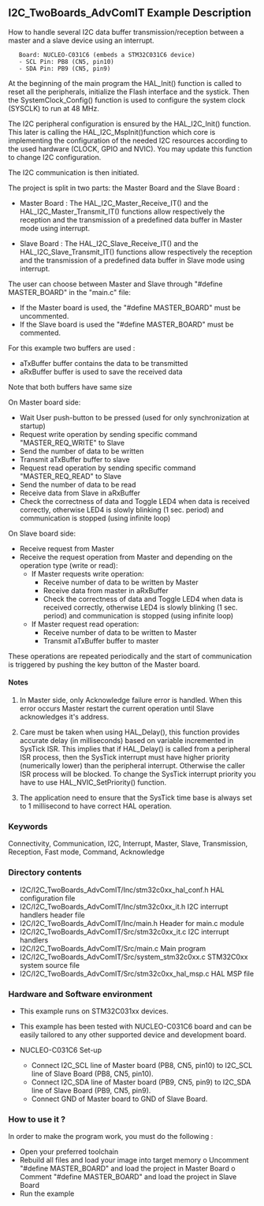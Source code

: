 ## <b>I2C_TwoBoards_AdvComIT Example Description</b> 

How to handle several I2C data buffer transmission/reception between
a master and a slave device using an interrupt.

       Board: NUCLEO-C031C6 (embeds a STM32C031C6 device)
       - SCL Pin: PB8 (CN5, pin10)
       - SDA Pin: PB9 (CN5, pin9)

At the beginning of the main program the HAL_Init() function is called to reset 
all the peripherals, initialize the Flash interface and the systick.
Then the SystemClock_Config() function is used to configure the system clock (SYSCLK) to run at 48 MHz.

The I2C peripheral configuration is ensured by the HAL_I2C_Init() function.
This later is calling the HAL_I2C_MspInit()function which core is implementing the configuration of the needed I2C resources according to the used hardware (CLOCK, 
GPIO and NVIC). You may update this function to change I2C configuration.

The I2C communication is then initiated.

The project is split in two parts: the Master Board and the Slave Board :

- Master Board :
  The HAL_I2C_Master_Receive_IT() and the HAL_I2C_Master_Transmit_IT() functions 
  allow respectively the reception and the transmission of a predefined data buffer
  in Master mode using interrupt.

- Slave Board :
  The HAL_I2C_Slave_Receive_IT() and the HAL_I2C_Slave_Transmit_IT() functions 
  allow respectively the reception and the transmission of a predefined data buffer
  in Slave mode using interrupt.

The user can choose between Master and Slave through "#define MASTER_BOARD"
in the "main.c" file:

- If the Master board is used, the "#define MASTER_BOARD" must be uncommented.
- If the Slave board is used the "#define MASTER_BOARD" must be commented.

For this example two buffers are used :

- aTxBuffer buffer contains the data to be transmitted 
- aRxBuffer buffer is used to save the received data

Note that both buffers have same size
                       
On Master board side:

 - Wait User push-button to be pressed (used for only synchronization at startup)
 - Request write operation by sending specific command "MASTER_REQ_WRITE" to Slave
 - Send the number of data to be written
 - Transmit aTxBuffer buffer to slave
 - Request read operation by sending specific command "MASTER_REQ_READ" to Slave
 - Send the number of data to be read
 - Receive data from Slave in aRxBuffer
 - Check the correctness of data and Toggle LED4 when data is received correctly,
   otherwise LED4 is slowly blinking (1 sec. period) and communication is stopped (using infinite loop)


On Slave board side:

 - Receive request from Master
 - Receive the request operation from Master and depending on the operation type (write or read):
   - If Master requests write operation:
      - Receive number of data to be written by Master
      - Receive data from master in aRxBuffer
      - Check the correctness of data and Toggle LED4 when data is received correctly,
        otherwise LED4 is slowly blinking (1 sec. period) and communication is stopped (using infinite loop)
   - If Master request read operation:
      - Receive number of data to be written to Master
      - Transmit aTxBuffer buffer to master
   
These operations are repeated periodically and the start of communication is triggered 
by pushing the key button of the Master board.

#### <b>Notes</b>

 1. In Master side, only Acknowledge failure error is handled. When this error
    occurs Master restart the current operation until Slave acknowledges it's
    address.

 2. Care must be taken when using HAL_Delay(), this function provides accurate delay (in milliseconds)
    based on variable incremented in SysTick ISR. This implies that if HAL_Delay() is called from
    a peripheral ISR process, then the SysTick interrupt must have higher priority (numerically lower)
    than the peripheral interrupt. Otherwise the caller ISR process will be blocked.
    To change the SysTick interrupt priority you have to use HAL_NVIC_SetPriority() function.

 3. The application need to ensure that the SysTick time base is always set to 1 millisecond
    to have correct HAL operation.

### <b>Keywords</b>

Connectivity, Communication, I2C, Interrupt, Master, Slave, Transmission, Reception, Fast mode,
Command, Acknowledge

### <b>Directory contents</b> 

  - I2C/I2C_TwoBoards_AdvComIT/Inc/stm32c0xx_hal_conf.h    HAL configuration file
  - I2C/I2C_TwoBoards_AdvComIT/Inc/stm32c0xx_it.h          I2C interrupt handlers header file
  - I2C/I2C_TwoBoards_AdvComIT/Inc/main.h                  Header for main.c module  
  - I2C/I2C_TwoBoards_AdvComIT/Src/stm32c0xx_it.c          I2C interrupt handlers
  - I2C/I2C_TwoBoards_AdvComIT/Src/main.c                  Main program
  - I2C/I2C_TwoBoards_AdvComIT/Src/system_stm32c0xx.c      STM32C0xx system source file
  - I2C/I2C_TwoBoards_AdvComIT/Src/stm32c0xx_hal_msp.c     HAL MSP file    

### <b>Hardware and Software environment</b>

  - This example runs on STM32C031xx devices.

  - This example has been tested with NUCLEO-C031C6 board and can be
    easily tailored to any other supported device and development board.    

  - NUCLEO-C031C6 Set-up
  
    - Connect I2C_SCL line of Master board (PB8, CN5, pin10) to I2C_SCL line of Slave Board (PB8, CN5, pin10).
    - Connect I2C_SDA line of Master board (PB9, CN5, pin9) to I2C_SDA line of Slave Board (PB9, CN5, pin9).
    - Connect GND of Master board to GND of Slave Board.

### <b>How to use it ?</b>

In order to make the program work, you must do the following :

 - Open your preferred toolchain
 - Rebuild all files and load your image into target memory
    o Uncomment "#define MASTER_BOARD" and load the project in Master Board
    o Comment "#define MASTER_BOARD" and load the project in Slave Board
 - Run the example